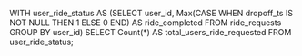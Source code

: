 WITH user_ride_status
AS (SELECT user_id,
Max(CASE
WHEN dropoff_ts IS NOT NULL THEN 1
ELSE 0
END) AS ride_completed
FROM ride_requests
GROUP BY user_id)
SELECT Count(*) AS total_users_ride_requested
FROM user_ride_status;
